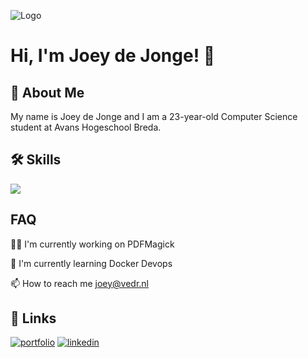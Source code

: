 
![Logo](https://avatars2.githubusercontent.com/u/37842853?v=4)




# Hi, I'm Joey de Jonge! 👋


## 🚀 About Me
My name is Joey de Jonge and I am a 23-year-old Computer Science student at Avans Hogeschool Breda.




## 🛠 Skills
<img src="{https://img.shields.io/badge/Angular-DD0031?style=for-the-badge&logo=angular&logoColor=white}" />


## FAQ
👩‍💻 I'm currently working on PDFMagick

🧠 I'm currently learning Docker Devops

📫 How to reach me joey@vedr.nl

## 🔗 Links
[![portfolio](https://img.shields.io/badge/my_portfolio-000?style=for-the-badge&logo=ko-fi&logoColor=white)](https://joeycode.nl/)
[![linkedin](https://img.shields.io/badge/linkedin-0A66C2?style=for-the-badge&logo=linkedin&logoColor=white)](https://www.linkedin.com/in/joey-de-jonge/)




